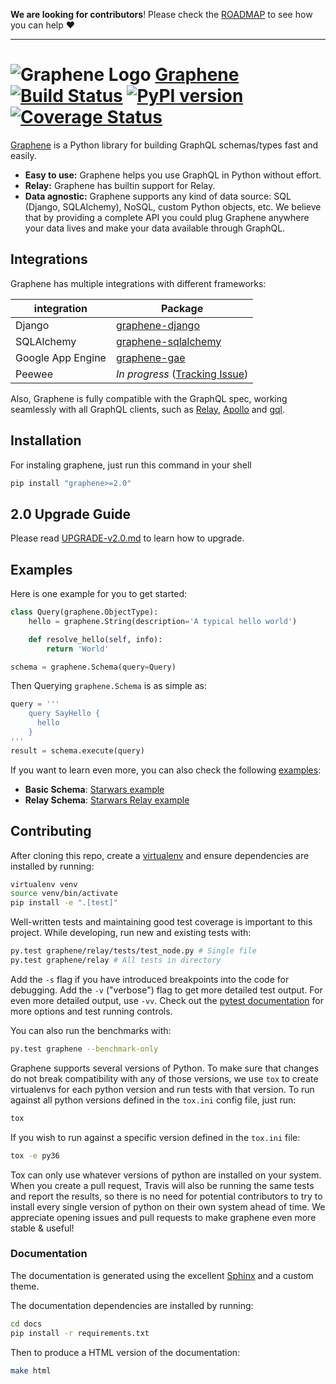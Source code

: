 **We are looking for contributors**! Please check the [ROADMAP](https://github.com/graphql-python/graphene/blob/master/ROADMAP.md) to see how you can help ❤️

---

# ![Graphene Logo](http://graphene-python.org/favicon.png) [Graphene](http://graphene-python.org) [![Build Status](https://travis-ci.org/graphql-python/graphene.svg?branch=master)](https://travis-ci.org/graphql-python/graphene) [![PyPI version](https://badge.fury.io/py/graphene.svg)](https://badge.fury.io/py/graphene) [![Coverage Status](https://coveralls.io/repos/graphql-python/graphene/badge.svg?branch=master&service=github)](https://coveralls.io/github/graphql-python/graphene?branch=master)

[Graphene](http://graphene-python.org) is a Python library for building GraphQL schemas/types fast and easily.

- **Easy to use:** Graphene helps you use GraphQL in Python without effort.
- **Relay:** Graphene has builtin support for Relay.
- **Data agnostic:** Graphene supports any kind of data source: SQL (Django, SQLAlchemy), NoSQL, custom Python objects, etc.
  We believe that by providing a complete API you could plug Graphene anywhere your data lives and make your data available
  through GraphQL.

## Integrations

Graphene has multiple integrations with different frameworks:

| integration       | Package                                                                                 |
| ----------------- | --------------------------------------------------------------------------------------- |
| Django            | [graphene-django](https://github.com/graphql-python/graphene-django/)                   |
| SQLAlchemy        | [graphene-sqlalchemy](https://github.com/graphql-python/graphene-sqlalchemy/)           |
| Google App Engine | [graphene-gae](https://github.com/graphql-python/graphene-gae/)                         |
| Peewee            | _In progress_ ([Tracking Issue](https://github.com/graphql-python/graphene/issues/289)) |

Also, Graphene is fully compatible with the GraphQL spec, working seamlessly with all GraphQL clients, such as [Relay](https://github.com/facebook/relay), [Apollo](https://github.com/apollographql/apollo-client) and [gql](https://github.com/graphql-python/gql).

## Installation

For instaling graphene, just run this command in your shell

```bash
pip install "graphene>=2.0"
```

## 2.0 Upgrade Guide

Please read [UPGRADE-v2.0.md](/UPGRADE-v2.0.md) to learn how to upgrade.

## Examples

Here is one example for you to get started:

```python
class Query(graphene.ObjectType):
    hello = graphene.String(description='A typical hello world')

    def resolve_hello(self, info):
        return 'World'

schema = graphene.Schema(query=Query)
```

Then Querying `graphene.Schema` is as simple as:

```python
query = '''
    query SayHello {
      hello
    }
'''
result = schema.execute(query)
```

If you want to learn even more, you can also check the following [examples](examples/):

- **Basic Schema**: [Starwars example](examples/starwars)
- **Relay Schema**: [Starwars Relay example](examples/starwars_relay)

## Contributing

After cloning this repo, create a [virtualenv](https://virtualenv.pypa.io/en/stable/) and ensure dependencies are installed by running:

```sh
virtualenv venv
source venv/bin/activate
pip install -e ".[test]"
```

Well-written tests and maintaining good test coverage is important to this project. While developing, run new and existing tests with:

```sh
py.test graphene/relay/tests/test_node.py # Single file
py.test graphene/relay # All tests in directory
```

Add the `-s` flag if you have introduced breakpoints into the code for debugging.
Add the `-v` ("verbose") flag to get more detailed test output. For even more detailed output, use `-vv`.
Check out the [pytest documentation](https://docs.pytest.org/en/latest/) for more options and test running controls.

You can also run the benchmarks with:

```sh
py.test graphene --benchmark-only
```

Graphene supports several versions of Python. To make sure that changes do not break compatibility with any of those versions, we use `tox` to create virtualenvs for each python version and run tests with that version. To run against all python versions defined in the `tox.ini` config file, just run:

```sh
tox
```

If you wish to run against a specific version defined in the `tox.ini` file:

```sh
tox -e py36
```

Tox can only use whatever versions of python are installed on your system. When you create a pull request, Travis will also be running the same tests and report the results, so there is no need for potential contributors to try to install every single version of python on their own system ahead of time. We appreciate opening issues and pull requests to make graphene even more stable & useful!

### Documentation

The documentation is generated using the excellent [Sphinx](http://www.sphinx-doc.org/) and a custom theme.

The documentation dependencies are installed by running:

```sh
cd docs
pip install -r requirements.txt
```

Then to produce a HTML version of the documentation:

```sh
make html
```
